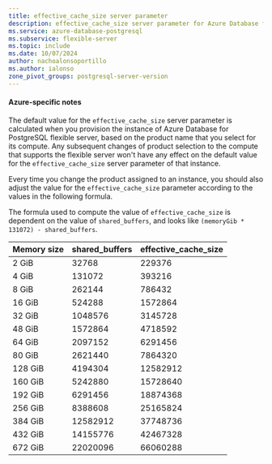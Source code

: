 ```yaml
---
title: effective_cache_size server parameter
description: effective_cache_size server parameter for Azure Database for PostgreSQL - Flexible Server.
ms.service: azure-database-postgresql
ms.subservice: flexible-server
ms.topic: include
ms.date: 10/07/2024
author: nachoalonsoportillo
ms.author: ialonso
zone_pivot_groups: postgresql-server-version
---
```

#### Azure-specific notes
The default value for the `effective_cache_size` server parameter is calculated when you provision the instance of Azure Database for PostgreSQL flexible server, based on the product name that you select for its compute. Any subsequent changes of product selection to the compute that supports the flexible server won't have any effect on the default value for the `effective_cache_size` server parameter of that instance.

Every time you change the product assigned to an instance, you should also adjust the value for the `effective_cache_size` parameter according to the values in the following formula.

The formula used to compute the value of `effective_cache_size` is dependent on the value of `shared_buffers`, and looks like `(memoryGib * 131072) - shared_buffers`.

| Memory size | shared_buffers | effective_cache_size |
| ----------- | -------------- | -------------------- |
|       2 GiB |         32768  |               229376 |
|       4 GiB |        131072  |               393216 |
|       8 GiB |        262144  |               786432 |
|      16 GiB |        524288  |              1572864 |
|      32 GiB |       1048576  |              3145728 |
|      48 GiB |       1572864  |              4718592 |
|      64 GiB |       2097152  |              6291456 |
|      80 GiB |       2621440  |              7864320 |
|     128 GiB |       4194304  |             12582912 |
|     160 GiB |       5242880  |             15728640 |
|     192 GiB |       6291456  |             18874368 |
|     256 GiB |       8388608  |             25165824 |
|     384 GiB |      12582912  |             37748736 |
|     432 GiB |      14155776  |             42467328 |
|     672 GiB |      22020096  |             66060288 |